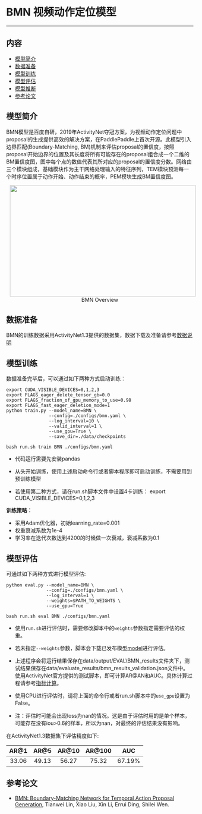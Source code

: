 # BMN 视频动作定位模型

---
## 内容

- [模型简介](#模型简介)
- [数据准备](#数据准备)
- [模型训练](#模型训练)
- [模型评估](#模型评估)
- [模型推断](#模型推断)
- [参考论文](#参考论文)


## 模型简介

BMN模型是百度自研，2019年ActivityNet夺冠方案，为视频动作定位问题中proposal的生成提供高效的解决方案，在PaddlePaddle上首次开源。此模型引入边界匹配(Boundary-Matching, BM)机制来评估proposal的置信度，按照proposal开始边界的位置及其长度将所有可能存在的proposal组合成一个二维的BM置信度图，图中每个点的数值代表其所对应的proposal的置信度分数。网络由三个模块组成，基础模块作为主干网络处理输入的特征序列，TEM模块预测每一个时序位置属于动作开始、动作结束的概率，PEM模块生成BM置信度图。

<p align="center">
<img src="../../images/BMN.png" height=300 width=500 hspace='10'/> <br />
BMN Overview
</p>

## 数据准备

BMN的训练数据采用ActivityNet1.3提供的数据集，数据下载及准备请参考[数据说明](../../data/dataset/bmn/README.md)

## 模型训练

数据准备完毕后，可以通过如下两种方式启动训练：

    export CUDA_VISIBLE_DEVICES=0,1,2,3
    export FLAGS_eager_delete_tensor_gb=0.0
    export FLAGS_fraction_of_gpu_memory_to_use=0.98
    export FLAGS_fast_eager_deletion_mode=1
    python train.py --model_name=BMN \
                    --config=./configs/bmn.yaml \
                    --log_interval=10 \
                    --valid_interval=1 \
                    --use_gpu=True \
                    --save_dir=./data/checkpoints

    bash run.sh train BMN ./configs/bmn.yaml

- 代码运行需要先安装pandas

- 从头开始训练，使用上述启动命令行或者脚本程序即可启动训练，不需要用到预训练模型

- 若使用第二种方式，请在run.sh脚本文件中设置4卡训练：
    export CUDA_VISIBLE_DEVICES=0,1,2,3

**训练策略：**

*  采用Adam优化器，初始learning\_rate=0.001
*  权重衰减系数为1e-4
*  学习率在迭代次数达到4200的时候做一次衰减，衰减系数为0.1


## 模型评估

可通过如下两种方式进行模型评估:

    python eval.py --model_name=BMN \
                   --config=./configs/bmn.yaml \
                   --log_interval=1 \
                   --weights=$PATH_TO_WEIGHTS \
                   --use_gpu=True

    bash run.sh eval BMN ./configs/bmn.yaml

- 使用`run.sh`进行评估时，需要修改脚本中的`weights`参数指定需要评估的权重。

- 若未指定`--weights`参数，脚本会下载已发布模型[model](https://paddlemodels.bj.bcebos.com/video_detection/BMN.pdparams)进行评估。

- 上述程序会将运行结果保存在data/output/EVAL\BMN\_results文件夹下，测试结果保存在data/evaluate\_results/bmn\_results\_validation.json文件中。使用ActivityNet官方提供的测试脚本，即可计算AR@AN和AUC。具体计算过程请参考[指标计算](../../metrics/bmn_metrics/README.md)。

- 使用CPU进行评估时，请将上面的命令行或者run.sh脚本中的`use_gpu`设置为False。

- 注：评估时可能会出现loss为nan的情况。这是由于评估时用的是单个样本，可能存在没有iou>0.6的样本，所以为nan，对最终的评估结果没有影响。

在ActivityNet1.3数据集下评估精度如下:

| AR@1 | AR@5 | AR@10 | AR@100 | AUC |
| :---: | :---: | :---: | :---: | :---: |
| 33.06 | 49.13 | 56.27 | 75.32 | 67.19% |


## 参考论文

- [BMN: Boundary-Matching Network for Temporal Action Proposal Generation](https://arxiv.org/abs/1907.09702), Tianwei Lin, Xiao Liu, Xin Li, Errui Ding, Shilei Wen.

